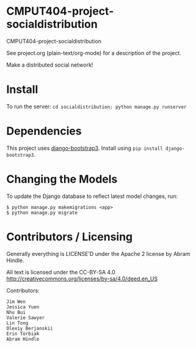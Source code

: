 CMPUT404-project-socialdistribution
===================================

CMPUT404-project-socialdistribution

See project.org (plain-text/org-mode) for a description of the project.

Make a distributed social network!

Install
=======
To run the server: `cd socialdistribution; python manage.py runserver`

Dependencies
============
This project uses [django-bootstrap3](https://github.com/dyve/django-bootstrap3). Install using `pip install django-bootstrap3`.

Changing the Models
===================
To update the Django database to reflect latest model changes, run:

    $ python manage.py makemigrations <app>
    $ python manage.py migrate

Contributors / Licensing
========================

Generally everything is LICENSE'D under the Apache 2 license by Abram Hindle.

All text is licensed under the CC-BY-SA 4.0 http://creativecommons.org/licenses/by-sa/4.0/deed.en_US

Contributors:

    Jim Wen
    Jessica Yuen
    Nhu Bui
    Valerie Sawyer
    Lin Tong
    Olexiy Berjanskii
    Erin Torbiak
    Abram Hindle
